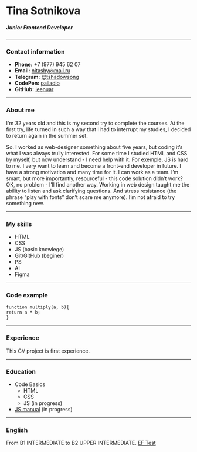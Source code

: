 # Tina Sotnikova
##### Junior Frontend Developer
*****

### Contact information
* **Phone:** +7 (977) 945 62 07
* **Email:** nitashy@mail.ru
* **Telegram:** [@tshadowsong](https://t.me/tshadowsong "Telegram")
* **CodePen:** [palladio](https://codepen.io/palladio "Codepen")
* **GitHub:** [leenuar](https://github.com/leenuar "Github")

*****

### About me
I'm 32 years old and this is my second try to complete the courses. At the first try, life turned in such a way that I had to interrupt my studies, I decided to return again in the summer set.

So. I worked as web-designer something about five years, but coding it’s what I was always trully interested. For some time I studied HTML and CSS by myself, but now understand - I need help with it. For exemple, JS is hard to me. I very want to learn and become a front-end developer in future. I have a strong motivation and many time for it. I can work as a team. I’m smart, but more importantly, resourceful - this code solution didn’t work? OK, no problem - I’ll find another way. Working in web design taught me the ability to listen and ask clarifying questions. And stress resistance (the phrase “play with fonts” don’t scare me anymore). I’m not afraid to try something new. 

*****

### My skills
* HTML
* CSS
* JS (basic knowlege)
* Git/GitHub (beginer)
* PS
* AI
* Figma

*****

### Code example
```
function multiply(a, b){
return a * b;
}
```

*****

### Experience
This CV project is first experience.

*****

### Education
* Code Basics
  * HTML
  * CSS
  * JS (in progress)
* [JS manual](https://learn.javascript.ru/ "JS Manaul") (in progress)

*****

### English
From B1 INTERMEDIATE to B2 UPPER INTERMEDIATE. [EF Test](https://www.efset.org/ru/ "EF Test")